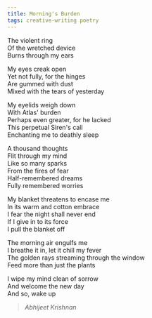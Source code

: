 ```yaml
---
title: Morning's Burden
tags: creative-writing poetry
---
```


The violent ring  
Of the wretched device  
Burns through my ears  

My eyes creak open  
Yet not fully, for the hinges  
Are gummed with dust  
Mixed with the tears of yesterday  

My eyelids weigh down  
With Atlas' burden  
Perhaps even greater, for he lacked  
This perpetual Siren's call  
Enchanting me to deathly sleep  

A thousand thoughts  
Flit through my mind  
Like so many sparks  
From the fires of fear  
Half-remembered dreams  
Fully remembered worries  

My blanket threatens to encase me  
In its warm and cotton embrace  
I fear the night shall never end  
If I give in to its force  
I pull the blanket off  

The morning air engulfs me  
I breathe it in, let it chill my fever  
The golden rays streaming through the window  
Feed more than just the plants  

I wipe my mind clean of sorrow  
And welcome the new day  
And so, wake up  

> <cite>Abhijeet Krishnan</cite>
